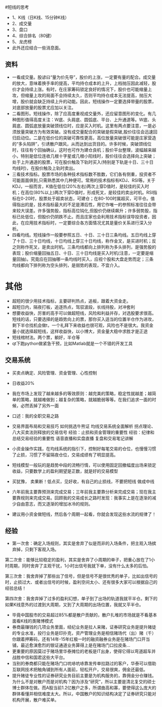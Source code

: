 #短线的思考
+ 1、K线（日K线、15分钟K线）
+ 2、成交量
+ 3、盘口
+ 4、综合排名（80键）
+ 5、龙虎榜
+ 此外还应结合一些消息面。

## 资料
+ 一看成交量。股谚曰“量为价先导”，股价的上涨，一定要有量的配合。成交量的放大，意味着换手率的提高，平均持仓成本的上升，上档抛压因此减轻，股价才会持续上涨。有时，在庄家筹码锁定良好的情况下，股价也可能缩量上攻，但缩量上攻的局面不会持续太久，否则平均持仓成本无法提高，抛压大增，股价就会缺乏持续上升的动能。因此，短线操作一定要选择带量的股票，对底部放量的股票尤应加以关注。　　
+ 二看图形。短线操作，除了应高度重视成交量外，还应留意图形的变化。有几种图形值得高度关注：W底、头肩底、圆弧底、平台、上升通道等。W底、头肩底、圆弧底放量突破颈线位时，应是买入时机。这里有两点要注意，一是必须放量突破方为有效突破。没有成交量配合的突破是假突破,股价往往会迅速回归启动位。二是在低价位的突破可靠性更高，高位放量突破很可能是庄家营造的“多头陷阱”，引诱散户跟风，从而达到出货目的。许多时候，突破颈线位时，往往有个回抽确认，这时也可作为建仓良机；股价平台整理，波幅越来越小，特别是低位连收几根十字星或几根小阳线时，股价往往会选择向上突破；处于上升通道的股票，可在股价触及下轨时买入(特别是下轨是十日、三十日均线时)，在股价触及上轨时卖出。　　
+ 三看技术指标。股票市场的各种技术指标数不胜数，它们各有侧重，投资者不可能面面俱到,只需熟悉其中几种便可。常用的技术指标有KDJ、RSI等。关于KDJ，一般而言，K值在低位(20%左右)两次上穿D值时，是较佳的买入时机；在高位(80%以上)两次下穿D值时，形成死叉，是较佳的卖出时机。RSI指标在0-20时，股票处于超卖状态，可建仓；在80-100时属超买，可平仓。值得指出的是，技术指标最大的不足是滞后性，用它作唯一的参照标准往往会带来较大误差。许多强势股，指标高位钝化,但股价仍继续飙升；许多弱势股，指标已处低位，但股价仍阴跌不止。而且庄家也会利用技术指标误导投资者，因此，在应用技术指标时，一定要综合各方面情况尤其是量价关系进行深入分析。　　
+ 四看均线。短线操作一般要参照五日、十日、三十日三条均线。五日均线上穿了十日、三十日均线，十日均线上穿三十日均线，称作金叉，是买进时机；反之则称作死叉，是卖出时机。三条均线都向上排列称为多头排列，是强势股的表现；股价缩量回抽五日、十日、三十日均线是买入时机(注意，一定要是缩量回抽)。究竟应在回抽哪一条均线时买入，应视个股和大盘走势而定；三条均线都向下排列称为空头排列，是弱势的表现，不宜介入。

# 其他
+ 超短的很少用技术指标，主要研判热点，追板，跟着大资金走。
+ 超短日内，隔夜打板，追逐热点，驾驭波段，长线持股，对冲套利
+ 想要收益快，厉害的高手可以做超短线，风险和利益并存，对选股要求很高。短线的话，只要选择的是趋势向上的票，那你买入适当的位置半仓作为进攻，剩下半仓找机会做t，一个礼拜下来收益也很可观，风险也不是很大。我资金量小就选择超短线，这样收益快，以小博大，资金量大稳中求胜才是正途
+ 短线棺材法。两个票，躺好，半仓等
+ qt下跑python做紧急干预，比如Matlab就是一个不错的开发工具

## 交易系统
+ 买卖点确定、风险管理、资金管理、心性控制
+ 日收益20%
+ 我在市场上发现了越来越多的等效原则：越完美的策略，稳定性就越差；越简单的策略，就越难做到；越复杂的策略，就越脆弱等等。在我们追求一面的时候，必然丢掉了另外一面
+ 口述：我的全职交易之路
+ 交易界面布局和交易技巧
如何挑选牛熊证
均线交易系统全面解析
拐点理论、八大买卖法则释放的交易信号
经验：止损和资金管理的重要性
经验：纪律和总结交易经验的重要性
语音直播和实盘直播
复盘和交易笔记讲解

+ 小资金操作实践，在均线系统的指引下，控制好每笔交易的仓位，也慢慢习惯了止损，习惯了不留隔夜仓位，交易成绩有了明显提高。
+ 短线模型一般玩的是趋势中段的流畅行情，可以使用固定回撤幅度出场来锁定收益，只要数学上的盈利期望是正数，就是好的交易模型
+ 买犹豫， 卖果断！低点买，见好收，有自己的止损线，不要把短线 做成中线
+ 六年前我主要靠预测来完成交易；三年前我主要靠分析来完成交易；现在我主要靠规则来完成交易。回顾我的交易成长之路时发现：我事实上是在逐渐的减少自由意志，而又逐渐的增加冰冷的规则。
+ 建议用小资金做短线，然后各个周期一起看，你就会发现这些水流的规律了！
## 经验
+ 第一次舍：确定入场规则，其实是舍弃了似是而非的入场条件，把主观入场摈弃掉，只剩下客观入场。

第二次舍：能够比较稳定的盈利，其实是舍弃了小周期的单子，把重心放在了1小时周期，同时舍弃了主观干扰，1小时出信号我就下单，没有什么太多的后怕。

第三次舍：我舍弃掉了那些出了信号，但是信号不是很优秀的单子，比如出信号的时，止损过大、或者出信号的时候，盈利空间太小、还有很多大家可以根据自己的经验总结！

第四次舍：我舍弃掉了过多的盈利幻想，单子到了出场的轨道我就平半仓。剩下的如果K线意外的过渡到大周期，又到了大周期的出场位置，我就又平半仓。

+ 毕竟中国股市的交易超过85%都是散户贡献的，散户扎堆的市场就是不看基本面看K线的类赌博模式
+ 券商最赚钱的几项业务里面，经纪业务是拉人来赌，证券研究业务是提升赌徒的专业水准，投行业务是印扑克，资产管理业务是相信赌场代（出）赌（千）你跟着押筹码，还有14年-15年红极一时的融资融券业务是在赌场门口开当铺，最近愈演愈烈的银证通道业务算得上是在赌场门口拉皮条...
+ 更重要的原因莫过于赌场里华泰摊位的老板是IT出身，使得它得以弯道超车并战胜中信和国君这些大平台。
+ 当别的券商都只能在赌场门口吭哧吭哧靠发传单拉路过的客户，华泰可以借助互联网技术把触角铺到所有人面前，轻松开户，交易很爽，佣金还最低。
+ 提升赌徒专业性的证券研究业务目前主要是为机构服务的，靠佣金分仓赚钱。
为什么不是对散户而是对机构？因为涉及“研究”，所以主要是清北复交的硕士博士群体在做。而A股当前1.2亿散户之多，所谓曲高和寡，要使得这么庞大的群体看懂并相信难度太大。所以，中国散户的知识结构决定了证券研究只能对机构开展，散户难买单。

